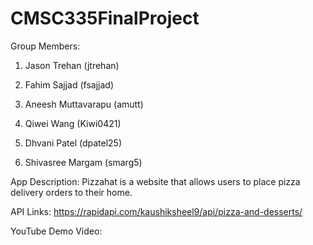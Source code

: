 # CMSC335FinalProject

Group Members: 

1. Jason Trehan (jtrehan)

2. Fahim Sajjad (fsajjad)

3. Aneesh Muttavarapu (amutt)

4. Qiwei Wang (Kiwi0421)

5. Dhvani Patel (dpatel25)

6. Shivasree Margam (smarg5)

App Description: Pizzahat is a website that allows users to place pizza delivery orders to their home. 

API Links: https://rapidapi.com/kaushiksheel9/api/pizza-and-desserts/ 

YouTube Demo Video: 
